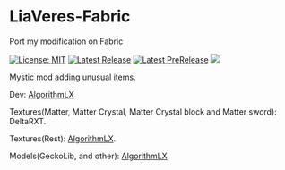 # LiaVeres-Fabric
Port my modification on Fabric

[![License: MIT](https://img.shields.io/badge/License-MIT-blue?style=for-the-badge)](https://github.com/IgroGames2227/LiaVeres-Fabric/blob/main/LICENSE)
[![Latest Release](https://img.shields.io/github/v/release/IgroGames2227/LiaVeres-Fabric?style=for-the-badge&label=Release)](https://github.com/IgroGames2227/LiaVeres-Fabric/releases)
[![Latest PreRelease](https://img.shields.io/github/v/release/IgroGames2227/LiaVeres-Fabric?include_prereleases&style=for-the-badge&label=Pre)](https://github.com/IgroGames2227/LiaVeres-Fabric/releases)
[![](https://img.shields.io/badge/Discord-AlgoTeam-738bd7?style=flat-square.svg)](https://discord.gg/e2Abs6XAYW)

Mystic mod adding unusual items. 

Dev: [AlgorithmLX](https://github.com/IgroGames2227/) 

Textures(Matter, Matter Crystal, Matter Crystal block and Matter sword): DeltaRXT.

Textures(Rest): [AlgorithmLX](https://github.com/IgroGames2227/).

Models(GeckoLib, and other): [AlgorithmLX](https://github.com/IgroGames2227/)
